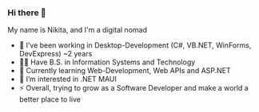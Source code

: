### Hi there 👋

My name is Nikita, and I'm a digital nomad <br />

- 🔭 I’ve been working in Desktop-Development (C#, VB.NET, WinForms, DevExpress) ~2 years  
- 👨‍🎓 Have B.S. in Information Systems and Technology
- 🌱 Currently learning Web-Development, Web APIs and ASP.NET
- 🤔 I’m interested in .NET MAUI
- ⚡ Overall, trying to grow as a Software Developer and make a world a better place to live
